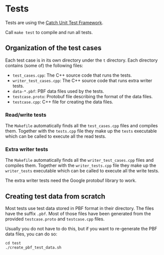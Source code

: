 
# Tests

Tests are using the [Catch Unit Test Framework](https://github.com/philsquared/Catch).

Call `make test` to compile and run all tests.


## Organization of the test cases

Each test case is in its own directory under the `t` directory. Each directory
contains (some of) the following files:

* `test_cases.cpp`: The C++ source code that runs the tests.
* `writer_test_cases.cpp`: The C++ source code that runs extra writer tests.
* `data-*.pbf`: PBF data files used by the tests.
* `testcase.proto`: Protobuf file describing the format of the data files.
* `testcase.cpp`: C++ file for creating the data files.

### Read/write tests

The `Makefile` automatically finds all the `test_cases.cpp` files and
compiles them. Together with the `tests.cpp` file they make up the
`tests` executable which can be called to execute all the read tests.

### Extra writer tests

The `Makefile` automatically finds all the `writer_test_cases.cpp` files and
compiles them. Together with the `writer_tests.cpp` file they make up the
`writer_tests` executable which can be called to execute all the write tests.

The extra writer tests need the Google protobuf library to work.


## Creating test data from scratch

Most tests use test data stored in PBF format in their directory. The files
have the suffix `.pbf`. Most of those files have been generated from the
provided `testcase.proto` and `testcase.cpp` files.

Usually you do not have to do this, but if you want to re-generate the PBF
data files, you can do so:

    cd test
    ./create_pbf_test_data.sh


